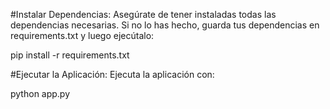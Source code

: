 #Instalar Dependencias: Asegúrate de tener instaladas todas las dependencias necesarias. Si no lo has hecho, guarda tus dependencias en requirements.txt y luego ejecútalo:

pip install -r requirements.txt

#Ejecutar la Aplicación: Ejecuta la aplicación con:

python app.py